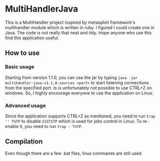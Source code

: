 # MultiHandlerJava
This is a MultiHandler project inspired by metasploit framework's multihandler module which is written in ruby. I figured I could create one in Java. The code is not really that neat and tidy. Hope anyone who use this find this application useful.

## How to use
### Basic usage
Starting from version 1.1.0, you can use the jar by typing `java -jar multihandler-java-v1.1.0-sources <port>` to start listening connections from the specified port. Is is unfortunately not possible to use CTRL+Z on windows. So, I highly encourage everyone to use the application on Linux.

### Advanced usage
Since the application supports CTRL+Z as mentioned, you need to run `trap '' TSTP` to disable `SIGTSTP` which is used for jobs control in Linux. To re-enable it, you need to run `trap - TSTP`.

## Compilation
Even though there are a few .bat files, linux commands are still used.

